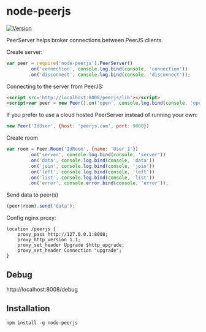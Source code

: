 # node-peerjs

[![Version](https://img.shields.io/npm/v/node-peerjs.svg)](https://www.npmjs.org/package/node-peerjs)

PeerServer helps broker connections between PeerJS clients.

Create server:
```javascript
var peer = require('node-peerjs').PeerServer()
		.on('connection', console.log.bind(console, 'connection'))
		.on('disconnect', console.log.bind(console, 'disconnect'));
```
Connecting to the server from PeerJS:
```html
<script src='http://localhost:8008/peerjs/lib'></script>
<script>var peer = new Peer().on('open', console.log.bind(console, 'open'));</script>
```
If you prefer to use a cloud hosted PeerServer instead of running your own:
```javascript
new Peer('IdUser', {host: 'peerjs.com', port: 9000})
```
Create room
```javascript
var room = Peer.Room('IdRoom', {name: 'User 1'})
		.on('server', console.log.bind(console, 'server'))
		.on('data', console.log.bind(console, 'data'))
		.on('join', console.log.bind(console, 'join'))
		.on('left', console.log.bind(console, 'left'))
		.on('list', console.log.bind(console, 'list'))
		.on('error', console.error.bind(console, 'error'));
```
Send data to peer(s)
```javascript
(peer|room).send('data');
```
Config nginx proxy:
```nginx
location /peerjs {
	proxy_pass http://127.0.0.1:8008;
	proxy_http_version 1.1;
	proxy_set_header Upgrade $http_upgrade;
	proxy_set_header Connection "upgrade";
}
```

## Debug
http://localhost:8008/debug

## Installation
```
npm install -g node-peerjs
```
